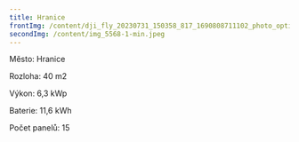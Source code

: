 ```yaml
---
title: Hranice
frontImg: /content/dji_fly_20230731_150358_817_1690808711102_photo_optimized-1-1-1-1-.jpg
secondImg: /content/img_5568-1-min.jpeg
---
```

Město: Hranice

Rozloha: 40 m2

Výkon: 6,3 kWp

Baterie: 11,6 kWh

Počet panelů: 15